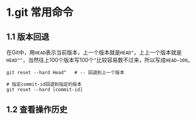 # 1.git 常用命令

## 1.1 版本回退

在Git中，用`HEAD`表示当前版本，上一个版本就是`HEAD^`，上上一个版本就是`HEAD^^`，当然往上100个版本写100个`^`比较容易数不过来，所以写成`HEAD~100`。

```shell
git reset --hard Head^   # -- 回退到上一个版本

# 指定commit-id回退到指定的版本
git reset --hard [commit-id]  
```

## 1.2 查看操作历史

